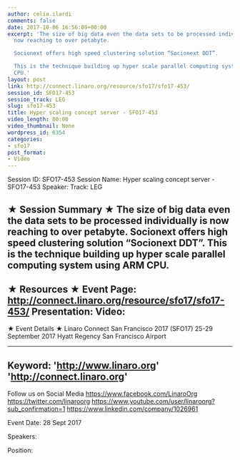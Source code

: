 ```yaml
---
author: celia.ilardi
comments: false
date: 2017-10-06 16:56:09+00:00
excerpt: 'The size of big data even the data sets to be processed individually is
  now reaching to over petabyte.

  Socionext offers high speed clustering solution “Socionext DDT”.

  This is the technique building up hyper scale parallel computing system using ARM
  CPU.'
layout: post
link: http://connect.linaro.org/resource/sfo17/sfo17-453/
session_id: SFO17-453
session_track: LEG
slug: sfo17-453
title: Hyper scaling concept server - SFO17-453
video_length: 00:00
video_thumbnail: None
wordpress_id: 6354
categories:
- sfo17
post_format:
- Video
---
```


Session ID: SFO17-453
Session Name: Hyper scaling concept server - SFO17-453
Speaker: 
Track: LEG


★ Session Summary ★
The size of big data even the data sets to be processed individually is now reaching to over petabyte.
Socionext offers high speed clustering solution “Socionext DDT”.
This is the technique building up hyper scale parallel computing system using ARM CPU.
---------------------------------------------------
★ Resources ★
Event Page: http://connect.linaro.org/resource/sfo17/sfo17-453/
Presentation: 
Video: 
 ---------------------------------------------------

★ Event Details ★
Linaro Connect San Francisco 2017 (SFO17)
25-29 September 2017
Hyatt Regency San Francisco Airport

---------------------------------------------------
Keyword: 
'http://www.linaro.org'
'http://connect.linaro.org'
---------------------------------------------------
Follow us on Social Media
https://www.facebook.com/LinaroOrg
https://twitter.com/linaroorg
https://www.youtube.com/user/linaroorg?sub_confirmation=1
https://www.linkedin.com/company/1026961

Event Date: 28 Sept 2017

Speakers: 

Position: 
